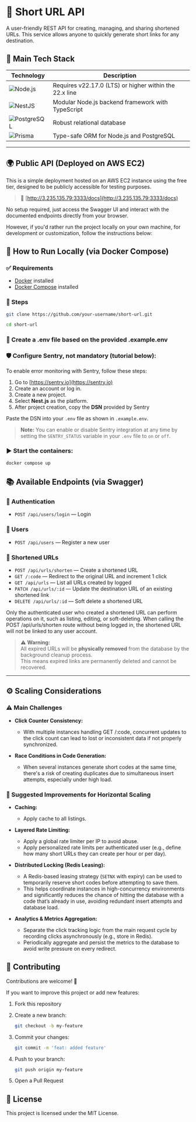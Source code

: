 # 🔗 Short URL API

A user-friendly REST API for creating, managing, and sharing shortened URLs. This service allows anyone to quickly generate short links for any destination.

## 🧰 Main Tech Stack

| Technology                                                                                     | Description                                            |
| ---------------------------------------------------------------------------------------------- | ------------------------------------------------------ |
| ![Node.js](https://img.shields.io/badge/Node.js-22.17.0-brightgreen?logo=nodedotjs)            | Requires v22.17.0 (LTS) or higher within the 22.x line |
| ![NestJS](https://img.shields.io/badge/-NestJS-E0234E?logo=nestjs&logoColor=white)             | Modular Node.js backend framework with TypeScript      |
| ![PostgreSQL](https://img.shields.io/badge/-PostgreSQL-4169E1?logo=postgresql&logoColor=white) | Robust relational database                             |
| ![Prisma](https://img.shields.io/badge/-Prisma-2D3748?logo=prisma&logoColor=white)             | Type-safe ORM for Node.js and PostgreSQL               |

---

## 🌍 Public API (Deployed on AWS EC2)

This is a simple deployment hosted on an AWS EC2 instance using the free tier, designed to be publicly accessible for testing purposes.

> 📎 [http://3.235.135.79:3333/docs](http://3.235.135.79:3333/docs)

No setup required, just access the Swagger UI and interact with the documented endpoints directly from your browser.

However, if you'd rather run the project locally on your own machine, for development or customization, follow the instructions below:

## 🚀 How to Run Locally (via Docker Compose)

### ✅ Requirements

- [Docker](https://www.docker.com/) installed
- [Docker Compose](https://docs.docker.com/compose/) installed

### 🔧 Steps

```bash
git clone https://github.com/your-username/short-url.git

cd short-url
```

### 📄 Create a .env file based on the provided .example.env

### 🛡️ Configure Sentry, not mandatory (tutorial below):

To enable error monitoring with Sentry, follow these steps:

1. Go to [https://sentry.io](https://sentry.io)
2. Create an account or log in.
3. Create a new project.
4. Select **Nest.js** as the platform.
5. After project creation, copy the **DSN** provided by Sentry

Paste the DSN into your `.env` file as shown in `.example.env`.

> **Note:** You can enable or disable Sentry integration at any time by setting the `SENTRY_STATUS` variable in your `.env` file to `on` or `off`.

### ▶️ Start the containers:

```bash
docker compose up
```

## 📚 Available Endpoints (via Swagger)

### 🔐 Authentication

- `POST /api/users/login` — Login

### 👤 Users

- `POST /api/users` — Register a new user

### 🔗 Shortened URLs

- `POST /api/urls/shorten` — Create a shortened URL
- `GET /:code` — Redirect to the original URL and increment 1 click
- `GET /api/urls` — List all URLs created by logged
- `PATCH /api/urls/:id` — Update the destination URL of an existing shortened link
- `DELETE /api/urls/:id` — Soft delete a shortened URL

Only the authenticated user who created a shortened URL can perform operations on it, such as listing, editing, or soft-deleting. When calling the POST /api/urls/shorten route without being logged in, the shortened URL will not be linked to any user account.

> ⚠️ **Warning:**  
> All expired URLs will be **physically removed** from the database by the background cleanup process.  
> This means expired links are permanently deleted and cannot be recovered.

---

## ⚙️ Scaling Considerations

### ⚠️ Main Challenges

- **Click Counter Consistency:**
  - With multiple instances handling GET /:code, concurrent updates to the click count can lead to lost or inconsistent data if not properly synchronized.

- **Race Conditions in Code Generation:**
  - When several instances generate short codes at the same time, there's a risk of creating duplicates due to simultaneous insert attempts, especially under high load.

### 📌 Suggested Improvements for Horizontal Scaling

- **Caching:**
  - Apply cache to all listings.

- **Layered Rate Limiting:**
  - Apply a global rate limiter per IP to avoid abuse.
  - Apply personalized rate limits per authenticated user (e.g., define how many short URLs they can create per hour or per day).

- **Distributed Locking (Redis Leasing):**
  - A Redis-based leasing strategy (`SETNX` with expiry) can be used to temporarily reserve short codes before attempting to save them.
  - This helps coordinate instances in high-concurrency environments and significantly reduces the chance of hitting the database with a code that’s already in use, avoiding redundant insert attempts and database load.

- **Analytics & Metrics Aggregation:**
  - Separate the click tracking logic from the main request cycle by recording clicks asynchronously (e.g., store in Redis).
  - Periodically aggregate and persist the metrics to the database to avoid write pressure on every redirect.

## 🤝 Contributing

Contributions are welcome! 🚀

If you want to improve this project or add new features:

1. Fork this repository
2. Create a new branch:

   ```bash
   git checkout -b my-feature
   ```

3. Commit your changes:

   ```bash
   git commit -m 'feat: added feature'
   ```

4. Push to your branch:

   ```bash
   git push origin my-feature
   ```

5. Open a Pull Request

## 📄 License

This project is licensed under the MIT License.
